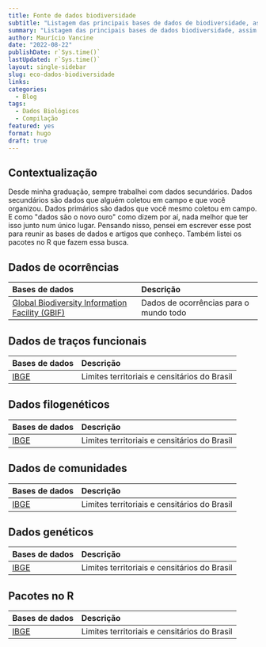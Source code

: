 ```yaml
---
title: Fonte de dados biodiversidade
subtitle: "Listagem das principais bases de dados de biodiversidade, assim como pacotes do R"
summary: "Listagem das principais bases de dados biodiversidade, assim como pacotes do R"
author: Maurício Vancine
date: "2022-08-22"
publishDate: r`Sys.time()` 
lastUpdated: r`Sys.time()`
layout: single-sidebar
slug: eco-dados-biodiversidade
links:
categories:
  - Blog
tags:
  - Dados Biológicos
  - Compilação
featured: yes
format: hugo
draft: true
---
```

<script src="{{< blogdown/postref >}}index_files/clipboard-2.0.6/clipboard.min.js"></script>
<link href="{{< blogdown/postref >}}index_files/xaringanExtra-clipboard-0.2.6/xaringanExtra-clipboard.css" rel="stylesheet" />
<script src="{{< blogdown/postref >}}index_files/xaringanExtra-clipboard-0.2.6/xaringanExtra-clipboard.js"></script>
<script>window.xaringanExtraClipboard(null, {"button":"<i class=\"fa fa-clipboard\"><\/i> Copiar Código","success":"<i class=\"fa fa-check\" style=\"color: #90BE6D\"><\/i> Copiado!","error":"Press Ctrl+C to Copy"})</script>
<link href="{{< blogdown/postref >}}index_files/font-awesome-5.1.0/css/all.css" rel="stylesheet" />
<link href="{{< blogdown/postref >}}index_files/font-awesome-5.1.0/css/v4-shims.css" rel="stylesheet" />



## Contextualização

Desde minha graduação, sempre trabalhei com dados secundários. Dados secundários são dados que alguém coletou em campo e que você organizou. Dados primários são dados que você mesmo coletou em campo. E como "dados são o novo ouro" como dizem por aí, nada melhor que ter isso junto num único lugar. Pensando nisso, pensei em escrever esse post para reunir as bases de dados e artigos que conheço. Também listei os pacotes no R que fazem essa busca. 

## Dados de ocorrências


|Bases de dados                                                           |Descrição                              |
|:------------------------------------------------------------------------|:--------------------------------------|
|[Global Biodiversity Information Facility (GBIF)](https://www.gbif.org/) |Dados de ocorrências para o mundo todo |

## Dados de traços funcionais


|Bases de dados                                                         |Descrição                                    |
|:----------------------------------------------------------------------|:--------------------------------------------|
|[IBGE](https://www.ibge.gov.br/geociencias/downloads-geociencias.html) |Limites territoriais e censitários do Brasil |

## Dados filogenéticos


|Bases de dados                                                         |Descrição                                    |
|:----------------------------------------------------------------------|:--------------------------------------------|
|[IBGE](https://www.ibge.gov.br/geociencias/downloads-geociencias.html) |Limites territoriais e censitários do Brasil |

## Dados de comunidades


|Bases de dados                                                         |Descrição                                    |
|:----------------------------------------------------------------------|:--------------------------------------------|
|[IBGE](https://www.ibge.gov.br/geociencias/downloads-geociencias.html) |Limites territoriais e censitários do Brasil |

## Dados genéticos


|Bases de dados                                                         |Descrição                                    |
|:----------------------------------------------------------------------|:--------------------------------------------|
|[IBGE](https://www.ibge.gov.br/geociencias/downloads-geociencias.html) |Limites territoriais e censitários do Brasil |

## Pacotes no R


|Bases de dados                                                         |Descrição                                    |
|:----------------------------------------------------------------------|:--------------------------------------------|
|[IBGE](https://www.ibge.gov.br/geociencias/downloads-geociencias.html) |Limites territoriais e censitários do Brasil |
